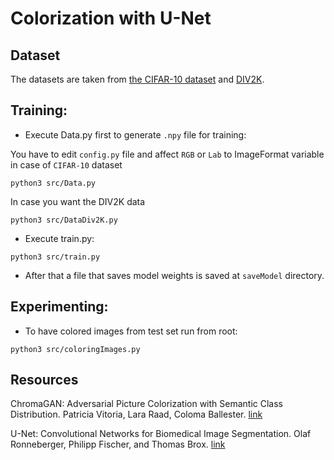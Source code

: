# Colorization with U-Net
## Dataset

The datasets are taken from [the CIFAR-10 dataset](https://www.cs.toronto.edu/~kriz/cifar.html) and [DIV2K](http://data.vision.ee.ethz.ch/cvl/DIV2K/DIV2K_train_LR_x8.zip).

## Training:

- Execute Data.py first to generate `.npy` file for training:

You have to edit `config.py` file and affect `RGB` or `Lab` to ImageFormat variable in case of `CIFAR-10` dataset
```
python3 src/Data.py
```

In case you want the DIV2K data
```
python3 src/DataDiv2K.py
```
- Execute train.py:
```
python3 src/train.py
```

- After that a file that saves model weights is saved at `saveModel` directory.

## Experimenting:
- To have colored images from test set run from root:
```
python3 src/coloringImages.py
```

## Resources

ChromaGAN: Adversarial Picture Colorization with Semantic Class Distribution. Patricia Vitoria, Lara Raad, Coloma Ballester. [link](https://openaccess.thecvf.com/content_WACV_2020/html/Vitoria_ChromaGAN_Adversarial_Picture_Colorization_with_Semantic_Class_Distribution_WACV_2020_paper.html)

U-Net: Convolutional Networks for Biomedical Image Segmentation. Olaf Ronneberger, Philipp Fischer, and Thomas Brox. [link](https://arxiv.org/pdf/1505.04597)
